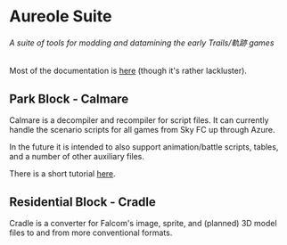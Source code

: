 # Aureole Suite
###### A suite of tools for modding and datamining the early Trails/軌跡 games

Most of the documentation is [here](https://aureole.kyuuhachi.dev/guide) (though it's rather lackluster).

## Park Block - Calmare
Calmare is a decompiler and recompiler for script files.
It can currently handle the scenario scripts for all games from Sky FC up through Azure.

In the future it is intended to also support animation/battle scripts, tables, and a number of other auxiliary files.

There is a short tutorial [here](https://aureole.kyuuhachi.dev/guide/guide/).

## Residential Block - Cradle
Cradle is a converter for Falcom's image, sprite, and (planned) 3D model files
to and from more conventional formats.

